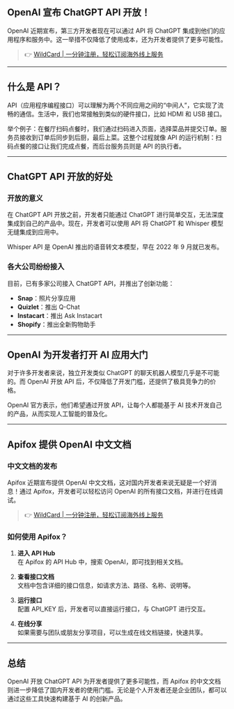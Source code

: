 ## OpenAI 宣布 ChatGPT API 开放！

OpenAI 近期宣布，第三方开发者现在可以通过 API 将 ChatGPT 集成到他们的应用程序和服务中。这一举措不仅降低了使用成本，还为开发者提供了更多可能性。

> 👉 [WildCard | 一分钟注册，轻松订阅海外线上服务](https://bit.ly/bewildcard)

---

## 什么是 API？

API（应用程序编程接口）可以理解为两个不同应用之间的“中间人”，它实现了流畅的通信。生活中，我们也常接触到类似的硬件接口，比如 HDMI 和 USB 接口。

举个例子：在餐厅扫码点餐时，我们通过扫码进入页面，选择菜品并提交订单。服务员接收到订单后同步到后厨，最后上菜。这整个过程就像 API 的运行机制：扫码点餐的接口让我们完成点餐，而后台服务员则是 API 的执行者。

---

## ChatGPT API 开放的好处

### 开放的意义

在 ChatGPT API 开放之前，开发者只能通过 ChatGPT 进行简单交互，无法深度集成到自己的产品中。现在，开发者可以使用 API 将 ChatGPT 和 Whisper 模型无缝集成到应用中。

Whisper API 是 OpenAI 推出的语音转文本模型，早在 2022 年 9 月就已发布。

### 各大公司纷纷接入

目前，已有多家公司接入 ChatGPT API，并推出了创新功能：

- **Snap**：照片分享应用
- **Quizlet**：推出 Q-Chat
- **Instacart**：推出 Ask Instacart
- **Shopify**：推出全新购物助手

---

## OpenAI 为开发者打开 AI 应用大门

对于许多开发者来说，独立开发类似 ChatGPT 的聊天机器人模型几乎是不可能的。而 OpenAI 开放 API 后，不仅降低了开发门槛，还提供了极具竞争力的价格。

OpenAI 官方表示，他们希望通过开放 API，让每个人都能基于 AI 技术开发自己的产品，从而实现人工智能的普及化。

---

## Apifox 提供 OpenAI 中文文档

### 中文文档的发布

Apifox 近期宣布提供 OpenAI 中文文档，这对国内开发者来说无疑是一个好消息！通过 Apifox，开发者可以轻松访问 OpenAI 的所有接口文档，并进行在线调试。

> 👉 [WildCard | 一分钟注册，轻松订阅海外线上服务](https://bit.ly/bewildcard)

### 如何使用 Apifox？

1. **进入 API Hub**  
   在 Apifox 的 API Hub 中，搜索 OpenAI，即可找到相关文档。

2. **查看接口文档**  
   文档中包含详细的接口信息，如请求方法、路径、名称、说明等。

3. **运行接口**  
   配置 API_KEY 后，开发者可以直接运行接口，与 ChatGPT 进行交互。

4. **在线分享**  
   如果需要与团队或朋友分享项目，可以生成在线文档链接，快速共享。

---

## 总结

OpenAI 开放 ChatGPT API 为开发者提供了更多可能性，而 Apifox 的中文文档则进一步降低了国内开发者的使用门槛。无论是个人开发者还是企业团队，都可以通过这些工具快速构建基于 AI 的创新产品。